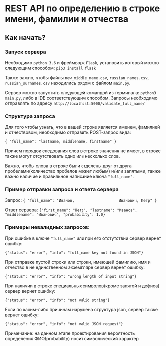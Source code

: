 # REST API по определению в строке имени, фамилии и отчества

## Как начать?

### Запуск сервера

Необходимо `python 3.6` и фреймворк `Flask`, установить который можно следующим способом: `pip3 install flask`

Также важно, чтобы файлы `new_middle_name.csv`, `russian_names.csv`, `russian_surnames.csv` находились рядом с файлом
`main.py`.

Сервер можно запустить следующей командой из терминала: `python3 main.py`, либо в IDE соответствующим способом.
Запросы необходимо отправлять по адресу `http://localhost:5000/validate_full_name/`
### Структура запроса
Для того чтобы узнать, что в вашей строке является именем, фамилией и отчествовом,
необходимо отправить POST-запрос вида:

`{
    "full_name": "lastname, middlename, firstname"
}`

Причем порядок следования слов в строке значения не имеет, в строке также могут отсутствовать одно или несколько слов.

Важно, чтобы слова в строке были отделены друг от друга пробелами(количество пробелов может любым) и/или запятыми, также
важно наличие и правильное написание ключа `"full_name"`.

### Пример отправки запроса и ответа сервера

Запрос: `{
    "full_name": "Иванов,                    Иванович, Петр"
}`

Ответ сервера: `{"first_name": "Петр", "lastname": "Иванов", "middlename": "Иванович", "probability": 1.0}`

### Примеры невалидных запросов:

При ошибке в ключе `"full_name"` или при его отстутствии сервер вернет ошибку: 

`{"status": "error", "info": "full_name key not found in JSON"}`

При отправке пустой строки или строки, имеющей фамилию, имя и отчество в не единственном
экземпляре сервер вернет ошибку: 

`{"status": "error", "info": "wrong length of input string"}`

При наличии в строке специальных символов(кроме запятой и дефиса) сервер вернет ошибку:

`{"status": "error", "info": "not valid string"}`

Если по каким-либо причинам нарушена структура json, сервер также вернет ошибку:

`{"status": "error", "info": "not valid JSON request"}`

Примечание: на данном этапе проектирования вероятность определения ФИО(probability) носит
символический характер
